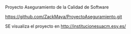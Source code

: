 Proyecto Aseguramiento de la Calidad de Software

https://github.com/ZackMaya/ProyectoAseguramiento.git

SE visualiza el proyecto en http://institucionesuacm.esy.es/
